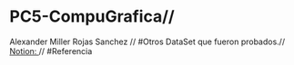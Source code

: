 # PC5-CompuGrafica//
Alexander Miller Rojas Sanchez  //
#Otros DataSet que fueron probados.//
[Notion: ](https://brassy-carrot-800.notion.site/PC5-Hard-Cascade-dd1743eab4294b5e8b31b1df861b3a5f?pvs=4)//
#Referencia
